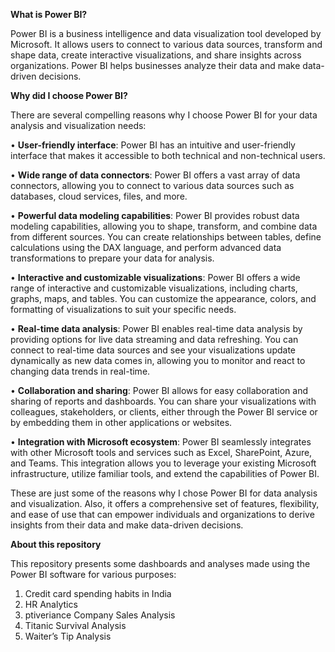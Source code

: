 **What is Power BI?**

Power BI is a business intelligence and data visualization tool developed by Microsoft. It allows users to connect to various data sources, transform and shape data, create interactive visualizations, and share insights across organizations. Power BI helps businesses analyze their data and make data-driven decisions.



**Why did I choose Power BI?**

There are several compelling reasons why I choose Power BI for your data analysis and visualization needs:

•	**User-friendly interface**: Power BI has an intuitive and user-friendly interface that makes it accessible to both technical and non-technical users.

•	**Wide range of data connectors**: Power BI offers a vast array of data connectors, allowing you to connect to various data sources such as databases, cloud services, files, and more. 

•	**Powerful data modeling capabilities**: Power BI provides robust data modeling capabilities, allowing you to shape, transform, and combine data from different sources. You can create relationships between tables, define calculations using the DAX language, and perform advanced data transformations to prepare your data for analysis.

•	**Interactive and customizable visualizations**: Power BI offers a wide range of interactive and customizable visualizations, including charts, graphs, maps, and tables. You can customize the appearance, colors, and formatting of visualizations to suit your specific needs.

•	**Real-time data analysis**: Power BI enables real-time data analysis by providing options for live data streaming and data refreshing. You can connect to real-time data sources and see your visualizations update dynamically as new data comes in, allowing you to monitor and react to changing data trends in real-time.

•	**Collaboration and sharing**: Power BI allows for easy collaboration and sharing of reports and dashboards. You can share your visualizations with colleagues, stakeholders, or clients, either through the Power BI service or by embedding them in other applications or websites.

•	**Integration with Microsoft ecosystem**: Power BI seamlessly integrates with other Microsoft tools and services such as Excel, SharePoint, Azure, and Teams. This integration allows you to leverage your existing Microsoft infrastructure, utilize familiar tools, and extend the capabilities of Power BI.

These are just some of the reasons why I chose Power BI for data analysis and visualization. Also, it offers a comprehensive set of features, flexibility, and ease of use that can empower individuals and organizations to derive insights from their data and make data-driven decisions.



**About this repository**

This repository presents some dashboards and analyses made using the Power BI software for various purposes:

1. Credit card spending habits in India
2. HR Analytics
3. ptiveriance Company Sales Analysis
4. Titanic Survival Analysis
5. Waiter’s Tip Analysis




